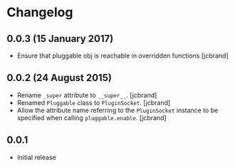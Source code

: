 # Changelog

## 0.0.3 (15 January 2017)
- Ensure that pluggable obj is reachable in overridden functions [jcbrand]

## 0.0.2 (24 August 2015)
- Rename `_super` attribute to `__super__`. [jcbrand]
- Renamed `Pluggable` class to `PluginSocket`. [jcbrand]
- Allow the attribute name referring to the `PluginSocket` instance to be
  specified when calling `pluggable.enable`. [jcbrand]

## 0.0.1
- Initial release

